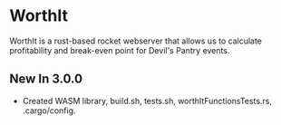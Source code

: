 # WorthIt
WorthIt is a rust-based rocket webserver that allows us to calculate profitability and break-even point for Devil's Pantry events.

## New In 3.0.0
  * Created WASM library, build.sh, tests.sh, worthItFunctionsTests.rs, .cargo/config.
